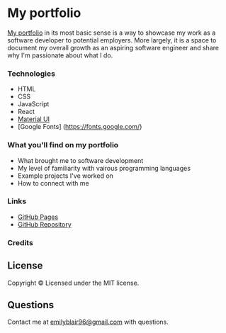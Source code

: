 # My portfolio

[My portfolio](https://emblair96.github.io/) in its most basic sense is a way to showcase my work as a software developer to potential employers.  More largely, it is a space to document my overall growth as an aspiring software engineer and share why I'm passionate about what I do.

### Technologies
* HTML
* CSS
* JavaScript
* React
* [Material UI](https://material-ui.com/)
* [Google Fonts] (https://fonts.google.com/)

### What you'll find on my portfolio
* What brought me to software development
* My level of familiarity with vairous programming languages
* Example projects I've worked on
* How to connect with me

### Links 
* [GitHub Pages](https://emblair96.github.io/)
* [GitHub Repository](https://github.com/emblair96/emblair96.github.io)

### Credits
 

## License
Copyright &copy; Licensed under the MIT license.

## Questions
Contact me at emilyblair96@gmail.com with questions.
